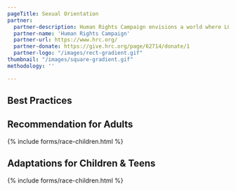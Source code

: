 ```yaml
---
pageTitle: Sexual Orientation
partner:
  partner-description: Human Rights Campaign envisions a world where LGBTQ people are ensured of their basic equal rights, and can be open, honest and safe at home, at work and in the community.
  partner-name: 'Human Rights Campaign'
  partner-url: https://www.hrc.org/
  partner-donate: https://give.hrc.org/page/62714/donate/1
  partner-logo: "/images/rect-gradient.gif"
thumbnail: "/images/square-gradient.gif"
methodology: ''

---
```

## Best Practices

## Recommendation for Adults

{% include forms/race-children.html %}

## Adaptations for Children & Teens

{% include forms/race-children.html %}